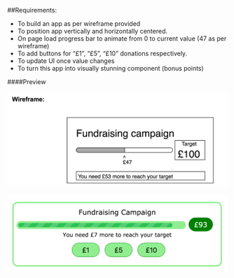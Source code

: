 ##Requirements:

- To build an app as per wireframe provided
- To position app vertically and horizontally centered.
- On page load progress bar to animate from 0 to current value (47 as per wireframe)
- To add buttons for “£1”, “£5”, “£10” donations respectively.
- To update UI once value changes
- To turn this app into visually stunning component (bonus points)

####Preview

![ui-animation-test screenshot](https://github.com/maciejk77/ui-animation-test/blob/master/img/screenshot.png?raw=true)

![ui-animation-test screenshot2](https://github.com/maciejk77/ui-animation-test/blob/master/img/screenshot2.png?raw=true)



